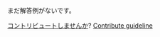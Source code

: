
まだ解答例がないです。

[コントリビュートしませんか](https://github.com/BFEdev/BFE.dev-solutions/blob/main/question/how-would-you-debug-a-web-page-and-find-the-bad-code_ja.md)?  [Contribute guideline](https://github.com/BFEdev/BFE.dev-solutions#how-to-contribute)
